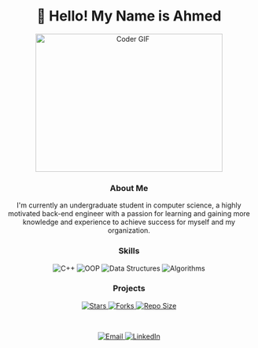 <h1 align="center">👋 Hello! My Name is Ahmed</h1>

<p align="center">
  <img src="https://media.giphy.com/media/SWoSkN6DxTszqIKEqv/giphy.gif" alt="Coder GIF" width="380" height="280">
</p>

<h3 align="center">About Me</h3>
<p align="center">I'm currently an undergraduate student in computer science, a highly motivated back-end engineer with a passion for learning and gaining more knowledge and experience to achieve success for myself and my organization.</p>

<h3 align="center">Skills</h3>
<p align="center">
  <img alt="C++" src="https://img.shields.io/badge/C++-00599C?style=flat-square&logo=c%2B%2B&logoColor=white" />
  <img alt="OOP" src="https://img.shields.io/badge/OOP-239120?style=flat-square&logo=java&logoColor=white" />
  <img alt="Data Structures" src="https://img.shields.io/badge/Data_Structures-0769AD?style=flat-square&logo=c&logoColor=white" />
  <img alt="Algorithms" src="https://img.shields.io/badge/Algorithms-FF6C37?style=flat-square&logo=javascript&logoColor=white" />
</p>

<h3 align="center">Projects</h3>
<p align="center">
  <a href="https://github.com/Mido191020/Hospital-management-system">
    <img src="https://img.shields.io/github/stars/Mido191020/Hospital-management-system?color=%23fbc531&logo=github&style=flat-square" alt="Stars">
  </a>
  <a href="https://github.com/Mido191020/Hospital-management-system">
    <img src="https://img.shields.io/github/forks/Mido191020/Hospital-management-system?color=%23fbc531&logo=github&style=flat-square" alt="Forks">
  </a>
  <a href="https://github.com/Mido191020/Hospital-management-system">
    <img src="https://img.shields.io/github/repo-size/Mido191020/Hospital-management-system?color=%23fbc531&logo=github&style=flat-square" alt="Repo Size">
  </a>
</p>

<br/>

<p align="center">
  <a href="mailto:at744245@gmail.com">
    <img alt="Email" src="https://img.shields.io/badge/Email-D14836?style=flat-square&logo=gmail&logoColor=white" />
  </a>
  <a href="https://www.linkedin.com/in/ahmed-tarek-a3063019b">
    <img alt="LinkedIn" src="https://img.shields.io/badge/LinkedIn-0077B5?style=flat-square&logo=linkedin&logoColor=white" />
  </a>
</p>

